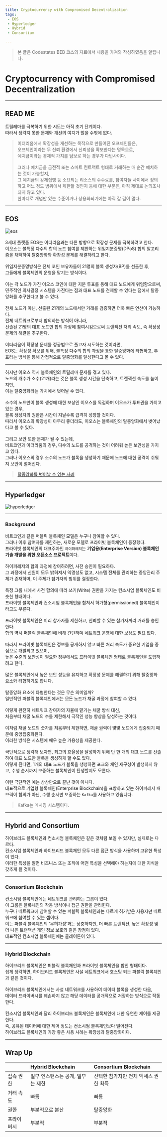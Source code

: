 ```yaml
---
title: Cryptocurrency with Compromised Decentralization
tags: 
 - EOS
 - Hyperledger
 - Hybrid
 - Consortium

---
```


> 본 글은 Codestates BEB 코스의 자료에서 내용을 가져와 작성하였음을 알립니다.  

# Cryptocurrency with Compromised Decentralization

---

## READ ME
트릴레마를 극복하기 위한 시도는 아직 초기 단계이다.  
따라서 생각지 못한 문제와 개선의 여지가 많을 수밖에 없다.  

> 이더리움에서 확장성을 개선하는 목적으로 만들어진 오프체인들은,  
> 오프체인이라는 무 신뢰 환경에서 신뢰성을 확보한다는 명목으로,  
> 예치금이라는 경제적 가치를 담보로 하는 경우가 다반사이다.  
> <br>
> 그러나 예치금을 금전적 또는 스마트 컨트랙트 형태로 거래하는 매 순간 예치하는 것이 가능할지,  
> 그 예치금의 강제집행 등 소요되는 리소스의 수수료를, 참여자들 사이에서 정의하고 어느 정도 범위에서 제한할 것인지 등에 대한 부분은, 아직 제대로 논의조차 되지 않고 있다.  
> 한마디로 개념만 있는 수준이거나 상용화되기에는 아직 갈 길이 멀다.  

---

## EOS
![eos](../../assets/img/eos.png)  
<br>
3세대 플랫폼 EOS는 이더리움과는 다른 방향으로 확장성 문제를 극복하려고 한다.  
이오스는 불특정 다수의 합의 노드 참여를 제한하는 위임지분증명(DPoS) 합의 알고리즘을 채택하여 탈중앙화와 확장성 문제를 해결하려고 한다.  
<br>
위임지분증명방식은 전체 코인 보유자들이 21명의 블록 생성자(BP)를 선출한 후,  
그들에게 블록체인의 운영을 맡기는 방식이다.  
<br>
이는 각 노드가 가진 이오스 코인에 대한 지분 투표를 통해 대표 노드에게 위임함으로써,  
민주적인 의사결정 시스템을 가진다는 점과 대표 노드를 견제할 수 있다는 점에서 탈중앙화를 추구한다고 볼 수 있다.  
<br>
전체 노드가 아닌, 선출된 21개의 노드에서만 거래를 검증하면 더욱 빠른 연산이 가능하다.  
전체 네트워크로부터 합의하는 방식이 아니라,  
선출된 21명의 대표 노드만 합의 과정에 참여시킴으로써 트랜잭션 처리 속도, 즉 확장성 문제의 해결을 추구한다.  
<br>
이더리움이 확장성 문제를 정공법으로 풀고자 시도하는 것이라면,  
EOS는 확장성 확보를 위해, 불특정 다수의 합의 과정을 통한 탈중앙화에 타협하고, 투표라는 방식을 통해 간접적으로 탈중앙화를 달성한다고 볼 수 있다.  

---

하지만 이오스 역시 블록체인의 트릴레마 문제를 겪고 있다.
<br>
노드의 개수가 소수(21개)라는 것은 블록 생성 시간을 단축하고, 트랜잭션 속도를 높이지만,  
이는 탈중앙화라는 가치에서 벗어날 수 있다.  
<br>
소수의 노드만이 블록 생성에 대한 보상인 이오스를 독점하며 이오스가 투표권을 가지고 있는 경우,  
블록 생성자의 권한은 시간이 지날수록 급격히 성장할 것이다.  
따라서 이오스의 확장성이 아무리 좋더라도, 이오스는 블록체인의 탈중앙화에서 벗어났다고 볼 수 있다.  
<br>
그리고 보안 또한 문제가 될 수 있는데,  
비트코인과 이더리움의 경우, 다수의 노드를 공격하는 것이 어려워 높은 보안성을 가지고 있다.  
그러나 이오스의 경우 소수의 노드가 블록을 생성하기 때문에 노드에 대한 공격이 쉬워져 보안이 떨어진다.  

> [탈중앙화를 벗어날 수 있는 사례](https://dealsite.co.kr/articles/17675)  

---

## Hyperledger

![hyperledger](../../assets/img/hyperledger.png)  

---

### Background

비트코인과 같은 퍼블릭 블록체인 모델은 누구나 참여할 수 있다.  
그러나 이후 참여자를 제한하는, 새로운 모델로 프라이빗 블록체인이 등장했다.  
프라이빗 블록체인의 대표주자인 `하이퍼레저`는 **기업용(Enterprise Version) 블록체인 기술 개발을 위한 오픈소스 프로젝트**이다.  
<br>
하이퍼레저의 합의 과정에 참여하려면, 사전 승인이 필요하다.  
그 과정에서 신원이 모두 밝혀져서 익명성도 없고, 시스템 전체를 관리하는 중앙관리 주체가 존재하며, 이 주체가 참가자의 범위를 결정한다.  
<br>
특정 그룹 내에서 사전 합의에 따라 쓰기(Write) 권한을 가지는 컨소시엄 블록체인도 비슷한 형태이다.  
프라이빗 블록체인과 컨소시엄 블록체인을 합쳐서 허가형(permissioned) 블록체인이라고도 부른다.  
<br>
프라이빗 블록체인은 미리 참가자를 제한하고, 신뢰할 수 있는 참가자끼리 거래를 승인한다.  
합의 역시 퍼블릭 블록체인에 비해 간단하며 네트워크 운영에 대한 보상도 필요 없다.  
<br>
따라서 프라이빗 블록체인은 정보를 공개하지 않고 빠른 처리 속도가 중요한 기업을 중심으로 개발되고 있으며,  
높은 수준의 보안성이 필요한 정부에서도 프라이빗 블록체인 형태로 블록체인을 도입하려고 한다.  
<br>
많은 블록체인에서 높은 보안 성능을 유지하고 확장성 문제를 해결하기 위해 탈중앙화 요소와 타협하기도 합니다.  
<br>
탈중앙화 요소에 타협한다는 것은 무슨 의미일까?  
일반적인 퍼블릭 블록체인에서는 모든 노드가 채굴 과정에 참여할 수 있다.  
<br>
이렇게 완전히 네트워크 참여자의 자율에 맡기는 채굴 방식 대신,  
처음부터 채굴 노드의 수를 제한해서 극적인 성능 향상을 달성하는 것이다.  
<br>
이처럼 채굴 노드의 숫자를 처음부터 제한하면, 채굴 권력이 몇몇 노드에게 집중되기 때문에 중앙집중화된다.  
이러한 방식은 시스템에 매우 높은 가용성을 제공한다.  
<br>
극단적으로 생각해 보자면, 최고의 효율성을 달성하기 위해 단 한 개의 대표 노드를 선출하여 대표 노드만 블록을 생성하게 할 수도 있다.  
이렇게 된다면, 1개의 대표 노드가 블록을 생성하면 포크와 체인 재구성이 발생하지 않고, 수행 순서까지 보증하는 블록체인이 탄생할지도 모른다.  
<br>
이런 극단적인 예는 상상만으로 끝난 것이 아니다.  
대표적으로 기업형 블록체인(Enterprise Blockchain)을 표방하고 있는 하이퍼레저 패브릭이 합의가 아닌, 수행 순서만 보증하는 `Kafka`를 사용하고 있습니다.  

> Kafka는 메시징 시스템이다.  

---

## Hybrid and Consortium
하이브리드 블록체인과 컨소시엄 블록체인은 같은 것처럼 보일 수 있지만, 실제로는 다르다.  
컨소시엄 블록체인과 하이브리드 블록체인 모두 다른 접근 방식을 사용하며 고유한 특성이 있다.  
이러한 특성을 알면 비즈니스 또는 조직에 어떤 특성을 선택해야 하는지에 대한 지식을 갖추게 될 것이다.  

---

### Consortium Blockchain
컨소시엄 블록체인에는 네트워크를 관리하는 그룹이 있다.  
이 그룹은 블록체인의 작동 방식이나 접근 권한을 관리힌다.  
누구나 네트워크에 참여할 수 있는 퍼블릭 블록체인과는 다르게 허가받은 사용자만 네트워크에 참여할 수 있는 셈이다. 
<br>
이는 퍼블릭 블록체인의 ‘무허가성’과는 상충하지만, 더 빠른 트랜잭션, 높은 확장성 및 더 나은 트랜잭션 개인 정보 보호와 같은 장점이 있다.  
대표적인 컨소시엄 블록체인에는 클레이튼이 있다.

---

### Hybrid Blockchain
하이브리드 블록체인은 퍼블릭 블록체인과 프라이빗 블록체인을 합친 형태이다.  
쉽게 생각하면, 하이브리드 블록체인은 사설 네트워크에서 호스팅 되는 퍼블릭 블록체인과 같은 것이다.  
<br>
하이브리드 블록체인에서는 사설 네트워크를 사용하여 데이터 블록을 생성한 다음,  
데이터 프라이버시를 훼손하지 않고 해당 데이터를 공개적으로 저장하는 방식으로 작동한다.  
<br>
컨소시엄 블록체인과 달리 하이브리드 블록체인은 블록체인에 대한 유연한 제어를 제공한다.  
즉, 공유된 데이터에 대한 제어 정도는 컨소시엄 블록체인보다 떨어진다.  
하이브리드 블록체인의 가장 좋은 사용 사례는 확장성과 탈중앙화이다.  

---

## Wrap Up  

||**Hybrid Blockchain**|**Consortium Blockchain**|
|:---|:---|:---|
|접속 권한|일부 인스턴스는 공개, 일부는 제한|선택한 참가자만 전체 액세스 권한 획득|
|거래 속도|빠름|빠름|
|권한|부분적으로 분산|탈중앙화|
|프라이버시|부분적|부분적|
